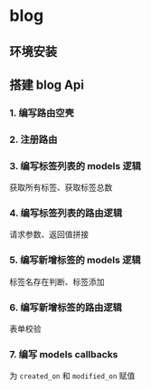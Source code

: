 # blog

## 环境安装

## 搭建 blog Api

### 1. 编写路由空壳

### 2. 注册路由

### 3. 编写标签列表的 models 逻辑
获取所有标签、获取标签总数

### 4. 编写标签列表的路由逻辑
请求参数、返回值拼接

### 5. 编写新增标签的 models 逻辑
标签名存在判断、标签添加

### 6. 编写新增标签的路由逻辑
表单校验

### 7. 编写 models callbacks
为 `created_on` 和 `modified_on` 赋值

### 